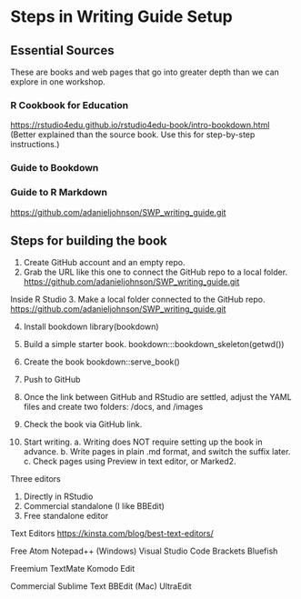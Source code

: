 # Steps in Writing Guide Setup

## Essential Sources
These are books and web pages that go into greater depth than we can explore in one workshop.

### R Cookbook for Education
https://rstudio4edu.github.io/rstudio4edu-book/intro-bookdown.html
(Better explained than the source book. Use this for step-by-step instructions.)

### Guide to Bookdown


### Guide to R Markdown



https://github.com/adanieljohnson/SWP_writing_guide.git

## Steps for building the book

1. Create GitHub account and an empty repo.
2. Grab the URL like this one to connect the GitHub repo to a local folder.
  https://github.com/adanieljohnson/SWP_writing_guide.git

Inside R Studio
3. Make a local folder connected to the GitHub repo.
  https://github.com/adanieljohnson/SWP_writing_guide.git

4. Install bookdown
  library(bookdown)

5. Build a simple starter book.
  bookdown:::bookdown_skeleton(getwd())

6. Create the book
  bookdown::serve_book()

7. Push to GitHub

8. Once the link between GitHub and RStudio are settled, adjust the YAML files and create two folders: /docs, and /images

9. Check the book via GitHub link.

10. Start writing.
  a. Writing does NOT require setting up the book in advance. 
  b. Write pages in plain .md format, and switch the suffix later.
  c. Check pages using Preview in text editor, or Marked2.

Three editors
  1. Directly in RStudio
  2. Commercial standalone (I like BBEdit)
  3. Free standalone editor

Text Editors
	https://kinsta.com/blog/best-text-editors/

Free
    Atom
    Notepad++ (Windows)
    Visual Studio Code
    Brackets
    Bluefish


Freemium
    TextMate
    Komodo Edit


Commercial
    Sublime Text
    BBEdit (Mac)
    UltraEdit
